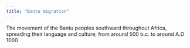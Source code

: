 ```yaml
---
title: "Bantu migration"
---
```

The movement of the Bantu peoples southward throughout Africa, spreading their language and culture, from around 500 b.c. to around A.D 1000

